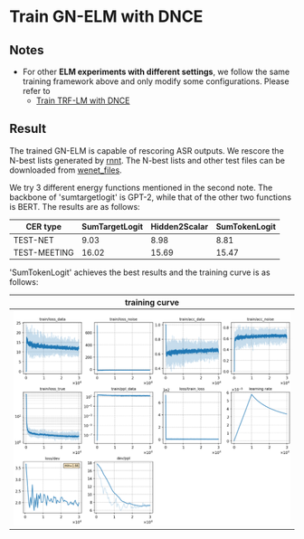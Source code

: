 # Train GN-ELM with DNCE

## Notes

* For other **ELM experiments with different settings**, we follow the same training framework above and only modify some configurations.
Please refer to
  - [Train TRF-LM with DNCE](../TRF-LM-DNCE/readme.md)


## Result
The trained GN-ELM is capable of rescoring ASR outputs. We rescore the N-best lists generated by [rnnt](../../../exp/train_l/rnnt-v1). The N-best lists and other test files can be downloaded from [wenet_files](https://cat-ckpt.oss-cn-beijing.aliyuncs.com/liuhong/wenet.tar).

We try 3 different energy functions mentioned in the second note. The backbone of 'sumtargetlogit' is GPT-2, while that of the other two functions is BERT. The results are as follows:

|CER type     | SumTargetLogit |  Hidden2Scalar  | SumTokenLogit |
| -------     | -------- | ----------- | ----------- |
| TEST-NET   | 9.03     |  8.98       |  8.81       |
| TEST-MEETING| 16.02     |  15.69       |  15.47       | 

'SumTokenLogit' achieves the best results and the training curve is as follows:

|     training curve    |
|:-----------------------:|
|![monitor](./monitor.png)|
